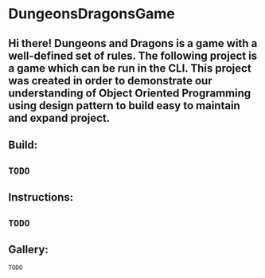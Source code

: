 # DungeonsDragonsGame
Hi there! Dungeons and Dragons is a game with a well-defined set of rules. The following project is a game which can be run in the CLI. This project was created in order to demonstrate our understanding of Object Oriented Programming using design pattern to build easy to maintain and expand project.
---
## Build:
`TODO`
---
## Instructions:
`TODO`
---
## Gallery:
`TODO`
